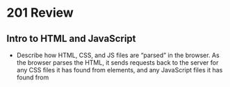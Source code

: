 # 201 Review

## Intro to HTML and JavaScript

* Describe how HTML, CSS, and JS files are “parsed” in the browser.
As the browser parses the HTML, it sends requests back to the server for any CSS files it has found from <link> elements, and any JavaScript files it has found from <script> elements, and from those, then parses the CSS and JavaScript.
In layers! First, the HTML is read and loaded by the browser, ensuring that at least this basic human readable site can load. Next, CSS rules are applied, either from within the style tag of the HTML page or a linked CSS sheet. Finally, JavaScript script is loaded much the same way, running from the script tag or from an external .js file.
  
* How can you find images to add to a Website?
A google image search with the Creative Commons License filter set will work, though there are many open source image sites like Unsplash available too.
  
* What is JavaScript?
A programming language that adds dynamic functionality to websites and applications
  
* How do you create a String vs a Number in JavaScript?
In quotes! Numbers count as numbers outside of quotes, where they work like any other string. Strings get concatenated if you try and to arithmetic on them in JavaScript.
To make a string, enclose it with quotes "string"
No quotes is a number
  
* What is a Variable and why are they important in JavaScript?
a variable is a container that stores values
the contents of the container are stored in the machine’s memory and can be retrieved later by function calls
the value of the variable can be assigned and then changed later
  
* What is an HTML attribute?
HTML attributes are modifiers to HTML tags that give them more specific functions, like sizing an image or coloring text. They’re added inside the tag in the form of <tag attribute= ></tag>.

* What is the Difference between article and section element tags?
<section> is used for separating parts of a page by function
<article> is used for separating bits of independently meaningful content
however an <article> can be divided into <section> (s) or a <section> can include multiple <article> (s)  
  
* How does metadata influence Search Engine Optimization?
One way is by having the description of the site include keywords relating to the content. When users search for those keywords, your site will appear higher on the list.
The information in the metadata is used when displaying search engine results as the page “title” and “content”
however there are additional unused elements of the <meta> tag that are no longer used by search engines because of bad website/creator behavior
  
* How is the meta HTML tag used when specifying metadata? 
The meta tag can include multiple attributes like name and content that can give more specificity to the site authorship and purpose.
the <meta> tag can be used to define the author, describe the content, and specify the character set of the page
  
* Why should you use an h1 element over a span element to display a top level heading?
The functionality of a top level heading is built into h1, and a browser is smart enough to render the content of a h1 to appear as such even before applying any CSS rules. Any of that could be accomplished with span, but you’d have to do it manually and why bother when you could rely on the browser to give you the same functionality more easily?
  
* What are the benefits of using semantic tags in our HTML? 
Automatic application of styling rules in a easy and consistent way, and a ‘content agnostic’ approach is more clear to read and maintain.
  
### References
  
* <https://developer.mozilla.org/en-US/docs/Learn/Getting_started_with_the_web/How_the_Web_works>
* <https://developer.mozilla.org/en-US/docs/Learn/Getting_started_with_the_web/What_will_your_website_look_like>
* <https://developer.mozilla.org/en-US/docs/Learn/Getting_started_with_the_web/JavaScript_basics>
  
  
## Basics of HTML, CSS & JS
  
* Why is it important to use semantic elements in our HTML?
It's important that your code is clear to read and understand is essential for clean and condense code.  
  
* When using the <abbr> element, what attribute must be added to provide the full expansion of the term?
When using abbr, you should use the full expansion of the abbriviated term as an attribute to keep the meaning clear for future users of the code. 
  
* What are ways we can apply CSS to our HTML?
Inline, internal and external stylesheets
  
* Why should we avoid using inline styles?
Its inefficent for maintenance. It makes it more difficult to read in the html
  
* List 4 types of Javascript operators
arithmetic, assignment, comparison and logical
  
### References
  
* <https://developer.mozilla.org/en-US/docs/Learn/HTML/Introduction_to_HTML>
* <https://developer.mozilla.org/en-US/docs/Learn/CSS/First_steps/How_CSS_is_structured>
* <https://developer.mozilla.org/en-US/docs/Learn/Getting_started_with_the_web/JavaScript_basics>
  
  
## HTML Lists
  
* When should you use an ordered list vs an unorder list in your HTML document?
Use an ordered list if you need something listed in steps or with hierarchy, otherwise you can use an unordered list
  
* How do you change the bullet style of unordered list items?
Alter the list-style property
  
### References
  
* <https://developer.mozilla.org/en-US/docs/Web/HTML>
  
  
## CSS Box Model
  
* List and describe the four parts of an HTML elements box as referred to by the box model
margin - the outermost layer wrapping the content.
padding - sits around the content as white space
border - wraps the content and any padding
content - the area where your content is displayed
  
### References
  
* <https://developer.mozilla.org/en-US/docs/Learn/CSS/Building_blocks/The_box_model>
  
  
## Arrays, Operators and Expressions, Conditionals, and Loops
  
* What data types can you store inside of an Array?
numbers, strings, boolean, characters, objects
  
* List five shorthand operators for assignment in javascript and describe what they do.
1. = this is just assigning a variable to a vallue
2. += this is adding directly to variable instead of reassigning and adding to it
3. -= this is doing the same as above but subtracting instead
4. %= this assigns the remainder
5. /= this is the same as above but with division

### References

* <https://developer.mozilla.org/en-US/docs/Learn/JavaScript/First_steps/Arrays>
* <https://developer.mozilla.org/en-US/docs/Web/JavaScript/Guide/Expressions_and_Operators>
* <https://developer.mozilla.org/en-US/docs/Learn/JavaScript/Building_blocks/conditionals>
* <https://developer.mozilla.org/en-US/docs/Learn/JavaScript/Building_blocks/Looping_code>
  
  
## HTML Links
  
* The href attribute contains what information?
href specifies the URL the link goes to. If the href attribute is not present, the <a> tag will not be a hyperlink.
  
* What are some ways we can ensure links on our pages are accessible to all readers?
Links can be made accessible by describing your link clearly, not using the URL for the link text.
Use concise and meaningful text for links.
Do not capitalize all letters in links.
Avoid using URLs for link text.
Do not use the word "link" as part of the link text.
Do not use tooltips/screentips to add additional information.
  
### References
  
* <https://developer.mozilla.org/en-US/docs/Learn/HTML/Introduction_to_HTML/Creating_hyperlinks>
  

## CSS Layout
  
* What is meant by “normal flow”?
Normal flow is the way that Block and Inline elements are displayed on a page before any changes are made to their layout.

* What are a few differences between block-level and inline elements?
Block elements always start from a new line. Inline elements never start from a new line. Block elements cover space from left to right as far as it can go. Inline elements only cover the space as bounded by the tags in the HTML element.
block: starts on a new line, takes up all the space available. inline: flows around other content, takes up as much space as it needs
  
* *Static positioning* is the default for every html element.
  
* What is a key difference between fixed positioning and absolute positioning?
absolute positioning fixes an element in place relative to its nearest positioned ancestor
fixed positioning usually fixes an element in place relative to the visible portion of the viewport.

### References
  
* <https://developer.mozilla.org/en-US/docs/Learn/CSS/CSS_layout/Normal_Flow>
* <https://developer.mozilla.org/en-US/docs/Learn/CSS/CSS_layout/Positioning>
* <https://developer.mozilla.org/en-US/docs/Web/CSS/CSS_Colors/Applying_color>
* <https://developer.mozilla.org/en-US/docs/Learn/CSS/Styling_text/Fundamentals>
  
  
## JS Functions
  
* Describe the difference between a function declaration and a function invocation.
declaration: declares creation of all functions and variables in JS. invocation: executes code 
  
* What is the difference between a parameter and an argument?
parameter: the name listed in the definition of the function. argument: values passed to the function
  
### References
  
* <https://developer.mozilla.org/en-US/docs/Learn/JavaScript/Building_blocks/Functions>
  
  
## HTML Media
  
* Provide an example of when the figure element would be useful in an HTML document.
A figure element is self-contained and can be moved away from the main flow of the document
  
* Describe the difference between a gif image and an svg image.
Dimensions of a gif are fixed and the gif will pixilate if you zoom in or change the dimensions, but this doesn't happen with a svg. An svg would be good to use for an image or picture that you may not know the size and it can scale up smoothly

  
 ### References
  
* <https://developer.mozilla.org/en-US/docs/Learn/HTML/Multimedia_and_embedding>
* <https://developer.mozilla.org/en-US/docs/Learn/HTML/Multimedia_and_embedding/Images_in_HTML>
* <https://developer.mozilla.org/en-US/docs/Web/Media/Formats/Image_types>
* <https://developer.mozilla.org/en-US/docs/Web/Media/Formats/Image_types#choosing_an_image_format>
  
## JavaScript Objects
* How would you describe an object to a non-technical friend?
An object in JS, like an object in the real world has features or properties that make it unique, like size and shape and color, etc.
  
* What are some advantages to creating object literals?
Object literals are good to use when you want to transfer data in a request to a server. It is more efficient to use object literals that sending several single items
  
* How do objects differ from arrays?
Objects store data using *key value pairs*

* Give an example for when you would need to use bracket notation to access an object’s property instead of dot notation.
Use bracket notation when property identifiers are a string or a var that is a string

* What is a constructor?
A constructor is a way to *initialize objects* which allows the object code to be reused. It doesn’t require changing object code for many instances of similar object.
  
* How does the term **this** differ when used in an object literal versus when used in a constructor?
**this** in an object literal refers to the specific features in that object. In a constructor, **this** can be used to refer back to an object and differintiate between it and other objects
  
### References:
* <https://developer.mozilla.org/en-US/docs/Learn/JavaScript/Objects/Basics>
* <https://betterprogramming.pub/intermediate-javascript-whats-the-difference-between-primitive-values-and-object-references-e863d70677b>
* <https://ui.dev/beginners-guide-to-javascript-prototype>
  
## Intro to DOM
*What is the DOM?
DOM = Document Object Model. Allows programs to change doc structure, style, content, etc.

* Briefly describe the relationship between the DOM and JavaScript.
We are able to access and manipulate the DOM using JavaScript
  
* Explain why we need domain modeling.
Domain modeling allows us a better understanding of functionality
  
### References:
* <https://developer.mozilla.org/en-US/docs/Web/API/Document_Object_Model/Introduction>
* <https://github.com/codefellows/domain_modeling#domain-modeling>
  
## HTML Tables  
* <tr> is table row, <th> is table header, <td> is table cell, and together these are used to crate the <table>
  
* Why should tables NOT be used for page layouts?
ables should not be used for page layouts because they are not accessible, webpages take longer to load, presentation data and content are mixed which makes redesigns of the site really difficult

### References:
* <https://developer.mozilla.org/en-US/docs/Learn/HTML/Tables/Basics>
  
## CSS - Flexbox
* Flexbox is designed for one-dimensional content. Explain what this means.
One dimensional content means that contents with different sizes can be laid out in the code, and flexbox will fit them to the best layout for the page
  
* Explain the difference between the main axis and cross axis.
*Main axis* can be either row or column. *Cross axis* is ***perpendicular*** to the main axis
  
* How can using certain properties of flexbox negatively impact accessibility?
Row and column reverse can chance the order of things you laid out in the html, which can negatively affect accessibility
  
* What are some advantages of using flexbox over float?
With flexbox, all child elements of a parent have an equal amount of height and width available to them even if they have different amount of content, whereas float allocates based on amount of content which doesn’t always look the best.
  
### References: 
* <https://web.dev/learn/css/flexbox/>
* <https://developer.mozilla.org/en-US/docs/Learn/CSS/CSS_layout/Flexbox>
* <https://web.dev/learn/css/layout/>
  
## HTML Forms
* List 5 form elements and explain their importance.
  * label : important for identifying what an input is looking for
  * fieldset: for creating groups of widget that share the same purpose
  * legend: for labeling a fieldset that formally describes the purpose of the fieldset
  * input: what actually takes in the value you want from the user
  * select: defines a drop-down list
  
### References:
* <https://developer.mozilla.org/en-US/docs/Learn/Forms>
* <https://developer.mozilla.org/en-US/docs/Learn/Forms/Your_first_form>
* <https://developer.mozilla.org/en-US/docs/Learn/Forms/How_to_structure_a_web_form>
  
## JavaScript Events
* How would you describe events to a non-technical friend?
An event is something that happens on a when you perform certain actions on a webpage (ie click, hover, etc)
  
* When using the addEventListener() method, what 2 arguments will you need to provide?
  * the name of the event 
  * a function to handle the event  
  
* Describe the event object. Why is the target within the event object useful?
The *event object* is the parameter specified with a name. The target is useful because it is a reference to the element the event occured on
  
* What is the difference between event bubbling and event capturing?
*Bubbling* describes how the browser handles events targeted at nested elements, and *capturing* is like bubbling, but it starts the event firing on the least nested element
  
### References:
* <https://developer.mozilla.org/en-US/docs/Learn/JavaScript>
* <https://developer.mozilla.org/en-US/docs/Learn/JavaScript/Building_blocks/Events>
  
## Debugging
* Name some key differences between a Syntax Error and a Logic Error.
  * syntax: usually a spelling error or a typo. syntax errors will also usually be indicated by a red line generated in your ide or text editor
  * logic: the code is syntatically fine but it is not performing what you want it to perform. Usually no indicators are given when there is a logic error
  
* How would you describe the JavaScript Debugger tool and how it works to someone just starting out in software development?
iIt is a problem solving tool that allows you to stop your code at specific points to check values of variables and what is happening at specific points in your code 
  
* Define what a breakpoint is.
A break point is a place in the code that you want to stop the code running
  
* What is the call stack?
The call stack shows you *what code was executed to get to the current line.*
  
### References:
* <https://developer.mozilla.org/en-US/docs/Learn/JavaScript/First_steps/What_went_wrong>
* <https://developer.mozilla.org/en-US/docs/Learn/Common_questions/Tools_and_setup/What_are_browser_developer_tools#the_javascript_debugger>
* <https://developer.mozilla.org/en-US/docs/Learn/HTML/Introduction_to_HTML/Debugging_HTML>
* <https://developer.mozilla.org/en-US/docs/Learn/CSS/Building_blocks/Debugging_CSS>
  
## Embedding Audio and Video
* Describe the use of the src and controls attributes in the <video> element.
**src** is the path to the video you're wanting to embed, and **controls** allow users to control video and audio playback.
   
* Why is it important to have fallback content inside the <video> element?
Not all browsers support access to the video element, so fallback content could be a link to the source of the video so the user can access it. 
  
### References:
* <https://developer.mozilla.org/en-US/docs/Learn/HTML/Multimedia_and_embedding/Video_and_audio_content>
* <https://developer.mozilla.org/en-US/docs/Learn/HTML/Multimedia_and_embedding/Other_embedding_technologies>
  
## CSS Grid
* How does Grid layout differ from Flex?
Flex was designed to be one dimensional, but *grid is a 2d layout*

* Grid container, grid item, and grid line are a few important terms to understand when using Grid. Please describe these terms in a few sentences.
  * grid container: a grid layout with rows and columns
  * grid item: child element of the container 
  * grid line: the lines that make the boxes out of the rows and columns 
  
### References:
* <https://css-tricks.com/snippets/css/complete-guide-grid/>

## Responsive Images
* Besides making a site visually appealing across different screen sizes, why should developers make images responsive?
Responsive images save bandwidth by not downloading huge images on page load

* **srcset** allows the browser to choose from a specified set of images of different sizes.  
* Sizes are separated by a comma.

* How is srcset more helpful for responsive images than CSS or JavaScript?
If there is a set of images to choose from (in srcset), there is another image to fallback on if the first choice doesnt work for whatever reason.

### References:
* <https://developer.mozilla.org/en-US/docs/Learn/HTML/Multimedia_and_embedding/Responsive_images>
  
## Canvas
* What does the <canvas> allow a developer to acheive?
<canvas> allows the dev to create 2d graphics in JavaScript
  
* What is the importance of the closing </canvas> tag?
The content between the opening a closing <canvas> tags is fallback content that give the browser other display option if it can’t display the chosen graphic

*Explain what the getContext() method does.
getContext() checks that the browser is compatible with canvas and 2d drawing. If it is not, then the fallback content gets displayed 
  
### References:
* <https://www.javascripttutorial.net/web-apis/javascript-canvas/>
* <https://developer.mozilla.org/en-US/docs/Web/API/Canvas_API/Tutorial/Drawing_shapes>
* <https://developer.mozilla.org/en-US/docs/Web/API/Canvas_API/Tutorial/Applying_styles_and_colors>
* <https://developer.mozilla.org/en-US/docs/Web/API/Canvas_API/Tutorial/Drawing_text>
  
## Chart.js
* What is Chart.js and how it can be brought into your project?
Chart.js gives you the option of using a number of chart types, customizations, and plugins. Do use it, you need to install the chart.js plugin for JavaScript.
  
* List 3 different Chart types you can create using Chart.js.
  * scatter plot, 
  * pie chart, 
  * bar graph

* What are some advantages to displaying data via a chart over a table?
Charts are easier for users to look at and interpret data than tables are. Charts are more visually appealing to users and more customizable, so colors and animations can easily be added 
  
### References:
* <https://www.chartjs.org/docs/latest/> 
* <https://www.webdesignerdepot.com/2013/11/easily-create-stunning-animated-charts-with-chart-js/>
  
## Local Storage
* Why would a developer use local storage for a web application?
Local storage allows you to store the users' data so they can return to the most recent setting without having them forced to sign up for an account. 
  
* What information should not be stored in local storage?
Objects can’t properly be stored in local storage but there is a way to get around this… 
  
* Local storage can store what type of data? How would you convert it to that type before storing?
Local storage can store strings, so in order to properly store objects in Local storage, you have to use JSON.stringify() and JSON.parse()   
  
### References:
* <https://www.smashingmagazine.com/2010/10/local-storage-and-how-to-use-it/>   
* <http://diveinto.html5doctor.com/storage.html>
  
## CSS Animations and Transformations
* What does a CSS transform allow the developer to do to an element?
CSS transform allows the developer to distort a 2D element 

* What does a CSS transition allow the developer to do to an element?
CSS transition allows the developer to alter the appearance or behavior of an element when it’s hovered over or clicked, etc.  
  
* How does a CSS animation differ from a CSS transition?
The difference between CSS transition and Animation is the key frames used to make changes to an element over time in animation

* What are some benefits to using CSS transitions on websites?
Using transitions on a website make it more dynamic and fun for user to interact with 
    
### References:
* <https://learn.shayhowe.com/advanced-html-css/css-transforms/>  
* <https://learn.shayhowe.com/advanced-html-css/transitions-animations/>  
* <https://www.webdesignerdepot.com/2014/05/8-simple-css3-transitions-that-will-wow-your-users>  
* <https://codepen.io/dp_lewis/pen/QWMxRR>  
* <https://codepen.io/retyui/pen/ByoaXV>  
* <https://codepen.io/akshaychauhan/pen/dyBqVo>  
